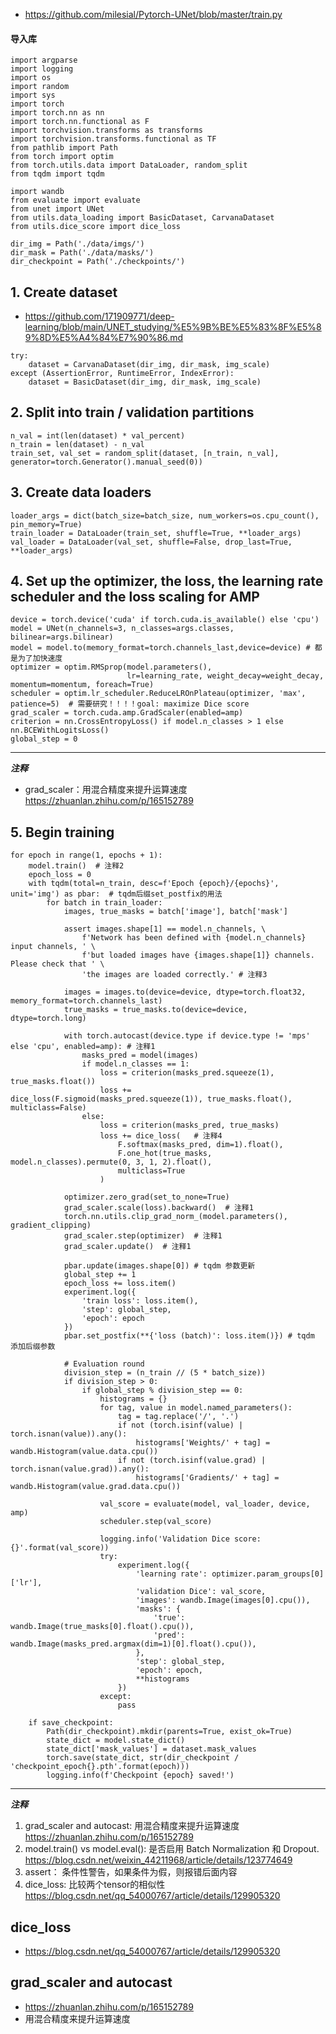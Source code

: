 - https://github.com/milesial/Pytorch-UNet/blob/master/train.py
#### 导入库
```
import argparse
import logging
import os
import random
import sys
import torch
import torch.nn as nn
import torch.nn.functional as F
import torchvision.transforms as transforms
import torchvision.transforms.functional as TF
from pathlib import Path
from torch import optim
from torch.utils.data import DataLoader, random_split
from tqdm import tqdm

import wandb
from evaluate import evaluate
from unet import UNet
from utils.data_loading import BasicDataset, CarvanaDataset
from utils.dice_score import dice_loss

dir_img = Path('./data/imgs/')
dir_mask = Path('./data/masks/')
dir_checkpoint = Path('./checkpoints/')
```

## 1. Create dataset
- https://github.com/171909771/deep-learning/blob/main/UNET_studying/%E5%9B%BE%E5%83%8F%E5%89%8D%E5%A4%84%E7%90%86.md
```
try:
    dataset = CarvanaDataset(dir_img, dir_mask, img_scale)
except (AssertionError, RuntimeError, IndexError):
    dataset = BasicDataset(dir_img, dir_mask, img_scale)
```

## 2. Split into train / validation partitions
```
n_val = int(len(dataset) * val_percent)
n_train = len(dataset) - n_val
train_set, val_set = random_split(dataset, [n_train, n_val], generator=torch.Generator().manual_seed(0))
```

## 3. Create data loaders
```
loader_args = dict(batch_size=batch_size, num_workers=os.cpu_count(), pin_memory=True)
train_loader = DataLoader(train_set, shuffle=True, **loader_args)
val_loader = DataLoader(val_set, shuffle=False, drop_last=True, **loader_args)
```

## 4. Set up the optimizer, the loss, the learning rate scheduler and the loss scaling for AMP
```
device = torch.device('cuda' if torch.cuda.is_available() else 'cpu')
model = UNet(n_channels=3, n_classes=args.classes, bilinear=args.bilinear)
model = model.to(memory_format=torch.channels_last,device=device) # 都是为了加快速度
optimizer = optim.RMSprop(model.parameters(),
                          lr=learning_rate, weight_decay=weight_decay, momentum=momentum, foreach=True)
scheduler = optim.lr_scheduler.ReduceLROnPlateau(optimizer, 'max', patience=5)  # 需要研究！！！！goal: maximize Dice score
grad_scaler = torch.cuda.amp.GradScaler(enabled=amp)
criterion = nn.CrossEntropyLoss() if model.n_classes > 1 else nn.BCEWithLogitsLoss()
global_step = 0
```
***
***注释***
- grad_scaler：用混合精度来提升运算速度  https://zhuanlan.zhihu.com/p/165152789

## 5. Begin training
```
for epoch in range(1, epochs + 1):
    model.train()  # 注释2
    epoch_loss = 0
    with tqdm(total=n_train, desc=f'Epoch {epoch}/{epochs}', unit='img') as pbar:  # tqdm后缀set_postfix的用法
        for batch in train_loader:
            images, true_masks = batch['image'], batch['mask']

            assert images.shape[1] == model.n_channels, \
                f'Network has been defined with {model.n_channels} input channels, ' \
                f'but loaded images have {images.shape[1]} channels. Please check that ' \
                'the images are loaded correctly.' # 注释3

            images = images.to(device=device, dtype=torch.float32, memory_format=torch.channels_last)
            true_masks = true_masks.to(device=device, dtype=torch.long)

            with torch.autocast(device.type if device.type != 'mps' else 'cpu', enabled=amp): # 注释1
                masks_pred = model(images)
                if model.n_classes == 1:
                    loss = criterion(masks_pred.squeeze(1), true_masks.float())
                    loss += dice_loss(F.sigmoid(masks_pred.squeeze(1)), true_masks.float(), multiclass=False)
                else:
                    loss = criterion(masks_pred, true_masks)
                    loss += dice_loss(   # 注释4
                        F.softmax(masks_pred, dim=1).float(),
                        F.one_hot(true_masks, model.n_classes).permute(0, 3, 1, 2).float(),
                        multiclass=True
                    )

            optimizer.zero_grad(set_to_none=True)
            grad_scaler.scale(loss).backward()  # 注释1
            torch.nn.utils.clip_grad_norm_(model.parameters(), gradient_clipping)
            grad_scaler.step(optimizer)  # 注释1
            grad_scaler.update()  # 注释1

            pbar.update(images.shape[0]) # tqdm 参数更新
            global_step += 1
            epoch_loss += loss.item()
            experiment.log({
                'train loss': loss.item(),
                'step': global_step,
                'epoch': epoch
            })
            pbar.set_postfix(**{'loss (batch)': loss.item()}) # tqdm 添加后缀参数

            # Evaluation round
            division_step = (n_train // (5 * batch_size))
            if division_step > 0:
                if global_step % division_step == 0:
                    histograms = {}
                    for tag, value in model.named_parameters():
                        tag = tag.replace('/', '.')
                        if not (torch.isinf(value) | torch.isnan(value)).any():
                            histograms['Weights/' + tag] = wandb.Histogram(value.data.cpu())
                        if not (torch.isinf(value.grad) | torch.isnan(value.grad)).any():
                            histograms['Gradients/' + tag] = wandb.Histogram(value.grad.data.cpu())

                    val_score = evaluate(model, val_loader, device, amp)
                    scheduler.step(val_score)

                    logging.info('Validation Dice score: {}'.format(val_score))
                    try:
                        experiment.log({
                            'learning rate': optimizer.param_groups[0]['lr'],
                            'validation Dice': val_score,
                            'images': wandb.Image(images[0].cpu()),
                            'masks': {
                                'true': wandb.Image(true_masks[0].float().cpu()),
                                'pred': wandb.Image(masks_pred.argmax(dim=1)[0].float().cpu()),
                            },
                            'step': global_step,
                            'epoch': epoch,
                            **histograms
                        })
                    except:
                        pass

    if save_checkpoint:
        Path(dir_checkpoint).mkdir(parents=True, exist_ok=True)
        state_dict = model.state_dict()
        state_dict['mask_values'] = dataset.mask_values
        torch.save(state_dict, str(dir_checkpoint / 'checkpoint_epoch{}.pth'.format(epoch)))
        logging.info(f'Checkpoint {epoch} saved!')
```
***
***注释***
1. grad_scaler and autocast: 用混合精度来提升运算速度 https://zhuanlan.zhihu.com/p/165152789
2. model.train() vs model.eval(): 是否启用 Batch Normalization 和 Dropout. https://blog.csdn.net/weixin_44211968/article/details/123774649
3. assert： 条件性警告，如果条件为假，则报错后面内容
4. dice_loss: 比较两个tensor的相似性 https://blog.csdn.net/qq_54000767/article/details/129905320

























## dice_loss
- https://blog.csdn.net/qq_54000767/article/details/129905320

##  grad_scaler and autocast
- https://zhuanlan.zhihu.com/p/165152789
- 用混合精度来提升运算速度
